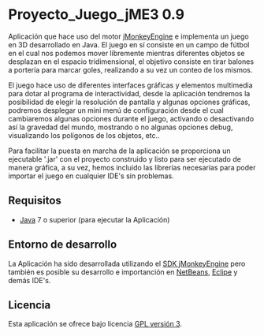 Proyecto_Juego_jME3 0.9
================================

Aplicación que hace uso del motor [jMonkeyEngine] e implementa un juego en 3D desarrollado en Java.
El juego en sí consiste en un campo de fútbol en el cual nos podemos mover libremente mientras diferentes 
objetos se desplazan en el espacio tridimensional, el objetivo consiste en tirar balones a portería para 
marcar goles, realizando a su vez un conteo de los mismos.

El juego hace uso de diferentes interfaces gráficas y elementos multimedia para dotar al programa de 
interactividad, desde la aplicación tendremos la posibilidad de elegir la resolución de pantalla y algunas
opciones gráficas, podremos desplegar un mini menú de configuración desde el cual cambiaremos algunas 
opciones durante el juego, activando o desactivando así la gravedad del mundo, mostrando o no algunas opciones debug, 
visualizando los polígonos de los objetos, etc..

Para facilitar la puesta en marcha de la aplicación se proporciona un ejecutable '.jar' con el 
proyecto construido y listo para ser ejecutado de manera gráfica, a su vez, hemos incluido las librerías
necesarias para poder importar el juego en cualquier IDE's sin problemas.

## Requisitos
- [Java] 7 o superior (para ejecutar la Aplicación)

## Entorno de desarrollo
La Aplicación ha sido desarrollada utilizando el [SDK jMonkeyEngine] pero también es posible su desarrollo
e importanción en [NetBeans], [Eclipe] y demás IDE's.

## Licencia
Esta aplicación se ofrece bajo licencia [GPL versión 3].

[jMonkeyEngine]: http://jmonkeyengine.org/
[SDK jMonkeyEngine]: https://github.com/jMonkeyEngine/sdk/releases/tag/3.1-stable-FINAL
[NetBeans]: https://netbeans.org/
[Eclipe]: https://eclipse.org/
[Java]: https://www.java.com/
[GPL versión 3]: https://www.gnu.org/licenses/gpl-3.0.en.html